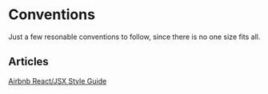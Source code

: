 # Conventions

Just a few resonable conventions to follow, since there is no one size fits all.

## Articles

[Airbnb React/JSX Style Guide](https://github.com/airbnb/javascript/tree/master/react)